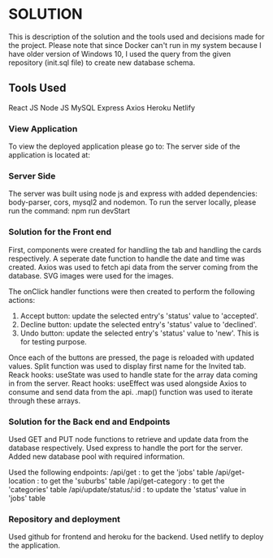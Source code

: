 # SOLUTION

This is description of the solution and the tools used and decisions made for the project. Please note that since Docker can't run in my system because I have older version of Windows 10, I used the query from the given repository (init.sql file) to create new database schema. 

## Tools Used

React JS
Node JS
MySQL
Express
Axios
Heroku
Netlify

### View Application

To view the deployed application please go to: 
The server side of the application is located at:

### Server Side

The server was built using node js and express with added dependencies: body-parser, cors, mysql2 and nodemon.
To run the server locally, please run the command: npm run devStart

### Solution for the Front end

First, components were created for handling the tab and handling the cards respectively. 
A seperate date function to handle the date and time was created. 
Axios was used to fetch api data from the server coming from the database. 
SVG images were used for the images. 

The onClick handler functions were then created to perform the following actions:
1) Accept button: update the selected entry's 'status' value to 'accepted'. 
2) Decline button: update the selected entry's 'status' value to 'declined'. 
3) Undo button: update the selected entry's 'status' value to 'new'. This is for testing purpose.

Once each of the buttons are pressed, the page is reloaded with updated values.
Split function was used to display first name for the Invited tab.
Reack hooks: useState was used to handle state for the array data coming in from the server.
React hooks: useEffect was used alongside Axios to consume and send data from the api.
.map() function was used to iterate through these arrays.

### Solution for the Back end and Endpoints

Used GET and PUT node functions to retrieve and update data from the database respectively. Used express to handle the port for the server. Added new database pool with required information.

Used the following endpoints:
/api/get : to get the 'jobs' table
/api/get-location : to get the 'suburbs' table
/api/get-category : to get the 'categories' table
/api/update/status/:id : to update the 'status' value in 'jobs' table

### Repository and deployment

Used github for frontend and heroku for the backend. Used netlify to deploy the application.
